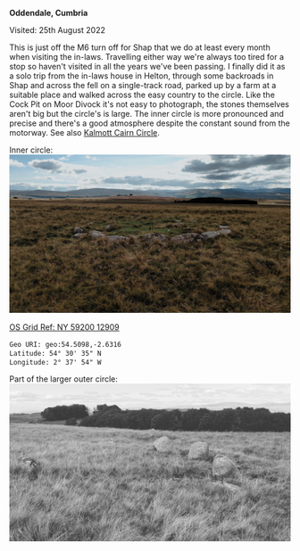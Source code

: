 **Oddendale, Cumbria**

Visited: 25th August 2022

This is just off the M6 turn off for Shap that we do at least every month when visiting the in-laws. Travelling either way we're always too tired for a stop so haven't visited in all the years we've been passing. I finally did it as a solo trip from the in-laws house in Helton, through some backroads in Shap and across the fell on a single-track road, parked up by a farm at a suitable place and walked across the easy country to the circle. Like the Cock Pit on Moor Divock it's not easy to photograph, the stones themselves aren't big but the circle's is large. The inner circle is more pronounced and precise and there's a good atmosphere despite the constant sound from the motorway. See also [Kalmott Cairn Circle](Kalmott%20Cairn%20Circle.md).

Inner circle:
![oddendale_001](images/oddendale_001.jpg)

[OS Grid Ref: NY 59200 12909](https://explore.osmaps.com/pin?lat=54.509838&lon=-2.631643&zoom=15)

```
Geo URI: geo:54.5098,-2.6316
Latitude: 54° 30' 35" N
Longitude: 2° 37' 54" W    
```

Part of the larger outer circle:
![oddendale_002](images/oddendale_002.jpg)